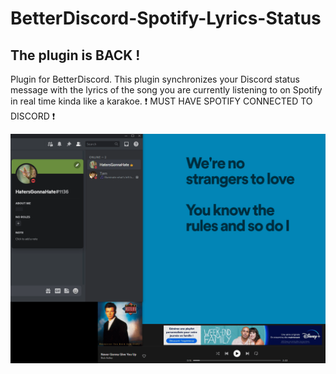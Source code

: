 # BetterDiscord-Spotify-Lyrics-Status

## The plugin is BACK !


Plugin for BetterDiscord. 
This plugin synchronizes your Discord status message with the lyrics of the song you are currently listening to on Spotify in real time kinda like a karakoe.
❗ MUST HAVE SPOTIFY CONNECTED TO DISCORD ❗

![Spotify](Spotify.gif)